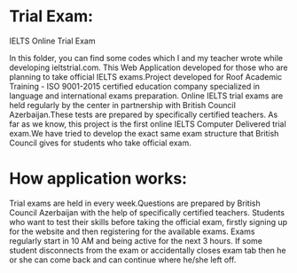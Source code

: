 # Trial Exam:
IELTS Online Trial Exam

In this folder, you can find some codes which I and my teacher wrote while developing ieltstrial.com.
This Web Application developed for those who are planning to take official IELTS exams.Project developed for Roof Academic Training - ISO 9001-2015 certified education company specialized in language and international exams preparation.
Online IELTS trial exams are held regularly by the center in partnership with British Council Azerbaijan.These tests are prepared by specifically certified teachers.
As far as we know, this project is the first online IELTS Computer Delivered trial exam.We have tried to develop the exact same exam structure
that British Council gives for students who take official exam.

# How application works:
Trial exams are held in every week.Questions are prepared by British Council Azerbaijan with the help of specifically certified teachers.
Students who want to test their skills before taking the official exam, firstly signing up for the website and then registering for the available exams.
Exams regularly start in 10 AM and being active for the next 3 hours. If some student disconnects from the exam or accidentally closes exam tab then he or she can come back and can continue where he/she left off.
